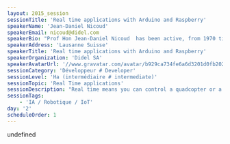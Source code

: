 ```yaml
---
layout: 2015_session
sessionTitle: 'Real time applications with Arduino and Raspberry'
speakerName: 'Jean-Daniel Nicoud'
speakerEmail: nicoud@didel.com
speakerBio: "Prof Hon Jean-Daniel Nicoud  has been active, from 1970 till 2000, teaching and doing research on microcomputers applications at the EPFL. He beleived early in the mouse, and Logitech started its successfull activity by selling the mice developped in his lab in 1979. He developped the Smaky family of personal computers, equivalent in performance to the Apple models, from 1976 till 1994. The software of these machines has a PC emulation, see http://infini.smaky.ch/\n\nJDN is still very active developing educational tools and robots within Didel.\n"
speakerAddress: 'Lausanne Suisse'
speakerTitle: 'Real time applications with Arduino and Raspberry'
speakerOrganization: 'Didel SA'
speakerAvatarUrl: '//www.gravatar.com/avatar/b929ca734fe6a6d3201d0fb202a45681?size=200&default=mm'
sessionCategory: 'Développeur # Developer'
sessionLevel: 'Ha (intermédiaire # intermediate)'
sessionTopic: 'Real Time applications'
sessionDescription: "Real time means you can control a quadcopter or a machine tool. You need a 1ms response time and less than 1000 instructions are required to read sensors and decide for the control values for the next 1ms. It’s easy with a 10 MHz micro, but this suppose to understand the microcontroller, use an oscilloscope to check librairie’s response time and rewrite them when not acceptable. Something like Wirth’s law apply to microcontrollers: when the manufacturer double the clock frequency, its system software gets 2 time larger. Linux is great, but not for real time.\nSolution is to use smart peripherals with their own micro, controlled via an I2C channel. Timing constraints and pedagogical interest will be developed in the presentation.\n"
sessionTags:
    - 'IA / Robotique / IoT'
day: '2'
scheduleOrder: 1
---
```


undefined
